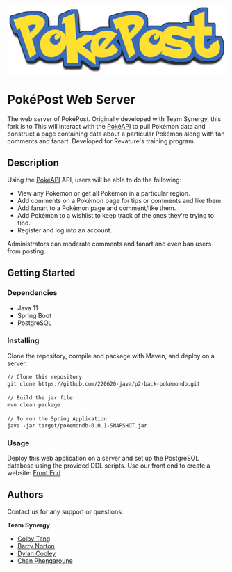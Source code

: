 ![](https://github.com/220620-java/p2-front-pokemondb/blob/main/images/PokePost.png?raw=true)

# PokéPost Web Server
The web server of PokéPost. Originally developed with Team Synergy, this fork is to This will interact with the [PokéAPI](https://pokeapi.co/) to pull Pokémon data and construct a page containing data about a particular Pokémon along with fan comments and fanart. Developed for Revature's training program.

## Description
Using the [PokéAPI](https://pokeapi.co/) API, users will be able to do the following:
* View any Pokémon or get all Pokémon in a particular region.
* Add comments on a Pokémon page for tips or comments and like them.
* Add fanart to a Pokémon page and comment/like them.
* Add Pokémon to a wishlist to keep track of the ones they're trying to find.
* Register and log into an account.

Administrators can moderate comments and fanart and even ban users from posting.

## Getting Started

### Dependencies
* Java 11
* Spring Boot
* PostgreSQL

### Installing
Clone the repository, compile and package with Maven, and deploy on a server:
```
// Clone this repository
git clone https://github.com/220620-java/p2-back-pokemondb.git

// Build the jar file
mvn clean package

// To run the Spring Application
java -jar target/pokemondb-0.0.1-SNAPSHOT.jar
```

### Usage
Deploy this web application on a server and set up the PostgreSQL database using the provided DDL scripts. Use our front end to create a website: [Front End](https://github.com/220620-java/p2-front-pokemondb)

## Authors
Contact us for any support or questions:

__Team Synergy__
* [Colby Tang](https://github.com/colbyktang)
* [Barry Norton](https://github.com/BarritoN78)
* [Dylan Cooley](https://github.com/dcee96)
* [Chan Phengaroune](https://github.com/Zoomo11)

